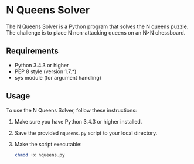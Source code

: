 # N Queens Solver

The N Queens Solver is a Python program that solves the N queens puzzle. The challenge is to place N non-attacking queens on an N×N chessboard.

## Requirements

- Python 3.4.3 or higher
- PEP 8 style (version 1.7.*)
- sys module (for argument handling)

## Usage

To use the N Queens Solver, follow these instructions:

1. Make sure you have Python 3.4.3 or higher installed.

2. Save the provided `nqueens.py` script to your local directory.

3. Make the script executable:
   ```bash
   chmod +x nqueens.py

